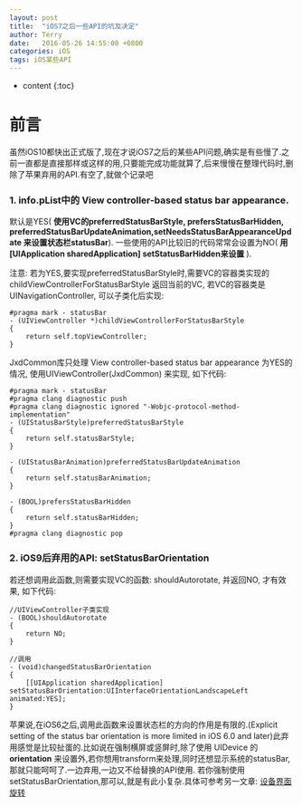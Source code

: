 ```yaml
---
layout: post
title:  "iOS7之后一些API的坑及决定"
author: Terry
date:   2016-05-26 14:55:00 +0800
categories: iOS
tags: iOS某些API
---
```


* content
{:toc}

# 前言

虽然iOS10都快出正式版了,现在才说iOS7之后的某些API问题,确实是有些慢了.之前一直都是直接那样或这样的用,只要能完成功能就算了,后来慢慢在整理代码时,删除了苹果弃用的API.有空了,就做个记录吧





### 1. info.pList中的 View controller-based status bar appearance. 
默认是YES( **使用VC的preferredStatusBarStyle, prefersStatusBarHidden, preferredStatusBarUpdateAnimation,setNeedsStatusBarAppearanceUpdate 来设置状态栏statusBar**).
一些使用的API比较旧的代码常常会设置为NO( **用[UIApplication sharedApplication] setStatusBarHidden来设置** ).
	
注意: 若为YES,要实现preferredStatusBarStyle时,需要VC的容器类实现的childViewControllerForStatusBarStyle 返回当前的VC, 若VC的容器类是UINavigationController, 可以子类化后实现:

```objc
#pragma mark - statusBar
- (UIViewController *)childViewControllerForStatusBarStyle
{
	return self.topViewController;
}
```

JxdCommon库只处理 View controller-based status bar appearance 为YES的情况, 使用UIViewController(JxdCommon) 来实现, 如下代码:

```objc
#pragma mark - statusBar
#pragma clang diagnostic push
#pragma clang diagnostic ignored "-Wobjc-protocol-method-implementation"
- (UIStatusBarStyle)preferredStatusBarStyle
{
    return self.statusBarStyle;
}

- (UIStatusBarAnimation)preferredStatusBarUpdateAnimation
{
    return self.statusBarAnimation;
}

- (BOOL)prefersStatusBarHidden
{
    return self.statusBarHidden;
}
#pragma clang diagnostic pop
```

### 2. iOS9后弃用的API: setStatusBarOrientation
若还想调用此函数,则需要实现VC的函数: shouldAutorotate, 并返回NO, 才有效果, 如下代码:

```objc
//UIViewController子类实现
- (BOOL)shouldAutorotate
{
    return NO;
}

//调用
- (void)changedStatusBarOrientation
{
    [[UIApplication sharedApplication] setStatusBarOrientation:UIInterfaceOrientationLandscapeLeft animated:YES];
}
```
 
苹果说,在iOS6之后,调用此函数来设置状态栏的方向的作用是有限的.(Explicit setting of the status bar orientation is more limited in iOS 6.0 and later)此弃用感觉是比较扯蛋的.比如说在强制横屏或竖屏时,除了使用 UIDevice 的 **orientation** 来设置外,若你想用transform来处理,同时还想显示系统的statusBar,那就只能呵呵了.一边弃用,一边又不给替换的API使用.
若你强制使用setStatusBarOrientation,那可以,就是有此小复杂.具体可参考另一文章: [设备界面旋转](/2016/05/26/%E8%AE%BE%E5%A4%87%E7%95%8C%E9%9D%A2%E6%97%8B%E8%BD%AC/)
	

